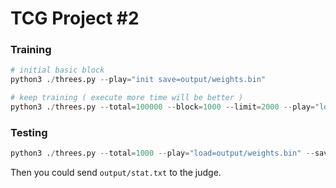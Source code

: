 TCG Project #2
===

### Training
```python
# initial basic block
python3 ./threes.py --play="init save=output/weights.bin"

# keep training ( execute more time will be better )
python3 ./threes.py --total=100000 --block=1000 --limit=2000 --play="load=output/weights.bin save=output/weights.bin"
```

### Testing

```python
python3 ./threes.py --total=1000 --play="load=output/weights.bin" --save="output/stat.txt
```

Then you could send `output/stat.txt` to the judge.